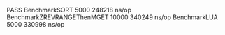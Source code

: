 PASS
BenchmarkSORT       5000        248218 ns/op
BenchmarkZREVRANGEThenMGET     10000        340249 ns/op
BenchmarkLUA        5000        330998 ns/op